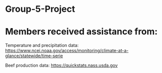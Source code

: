 # Group-5-Project
# Members received assistance from:






Temperature and precipitation data:  https://www.ncei.noaa.gov/access/monitoring/climate-at-a-glance/statewide/time-serie



Beef production data:  https://quickstats.nass.usda.gov




